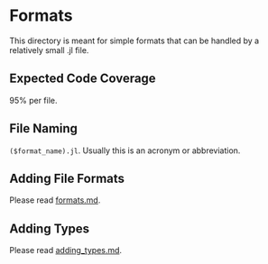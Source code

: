 # Formats
This directory is meant for simple formats that can be handled by a
relatively small .jl file.

## Expected Code Coverage
95% per file.

## File Naming
`($format_name).jl`. Usually this is an acronym or abbreviation.

## Adding File Formats
Please read [formats.md](../../docs/DevGuides/formats.md).

## Adding Types
Please read [adding_types.md](../../docs/Guides/adding_types.md).
